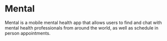 # Mental
Mental is a mobile mental health app that allows users to find and chat with mental health professionals from around the world, as well as schedule in person appointments.
